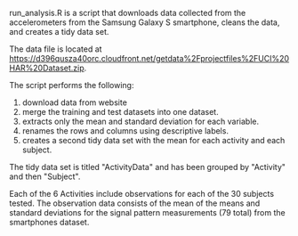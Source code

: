 run_analysis.R is a script that downloads data collected from the accelerometers from the Samsung Galaxy S smartphone, cleans the data, and
creates a tidy data set. 

The data file is located at https://d396qusza40orc.cloudfront.net/getdata%2Fprojectfiles%2FUCI%20HAR%20Dataset.zip.

The script performs the following:

1) download data from website
2) merge the training and test datasets into one dataset.
3) extracts only the mean and standard deviation for each variable.
4) renames the rows and columns using descriptive labels.
5) creates a second tidy data set with the mean for each activity and each subject.

The tidy data set is titled "ActivityData" and has been grouped by "Activity" and then "Subject".

Each of the 6 Activities include observations for each of the 30 subjects tested. The observation data consists of the mean of the means and standard deviations for the signal pattern measurements (79 total) from the smartphones dataset.


